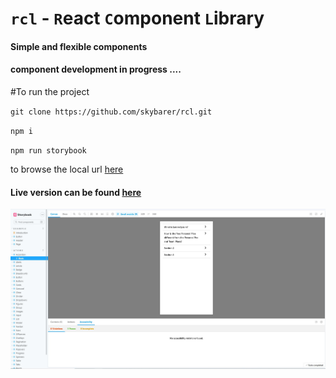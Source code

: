 # `rcl` - `R`eact `C`omponent `L`ibrary

#### Simple and flexible components 
#### component development in progress ....



#To run the project

`git clone https://github.com/skybarer/rcl.git `

`npm i`

`npm run storybook`

to browse the local url [here](http://localhost:6006/)

#### Live version can be found [here](https://skybarer.github.io/storybook-static/index.html)

![Component Storybook View](https://raw.githubusercontent.com/skybarer/rcl/master/files/rcl-story-book.JPG)




